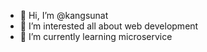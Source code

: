 - 👋 Hi, I’m @kangsunat
- 👀 I’m interested all about web development
- 🌱 I’m currently learning microservice

<!---
kangsunat/kangsunat is a ✨ special ✨ repository because its `README.md` (this file) appears on your GitHub profile.
You can click the Preview link to take a look at your changes.
--->
